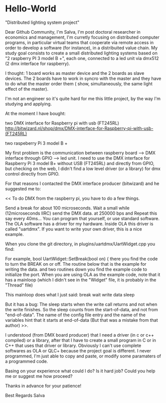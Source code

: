 # Hello-World
"Distributed lighting system project"

Dear Github Community,
I'm Salva, I'm post doctoral researcher in economics and management, I'm curretly focusing on distributed computer programs, in particular virtual teams that cooperate via remote access in order to develop a software (for instance), in a distribuited value chain. My study goal consists to create a small distributed lighting systems based on "2 raspberry PI 3 model B +", each one, connected to a led unit via dmx512 (2 dmx interface for raspberry).

I thought: 1 board works as master device and the 2 boards as slave devices. The 2 boards have to work in syncro with the master and they have to do what the master order them ( show, simultaneously, the same light effect of the master).

I'm not an engineer so it's quite hard for me this little project, by the way I'm studying and applying.

At the moment I have bought:

two DMX interface for Raspberry pi with usb (FT245RL)
http://bitwizard.nl/shop/dmx/DMX-interface-for-Raspberry-pi-with-usb-(FT245RL)

two raspeberry Pi 3 model B +

My first problem is the communication between raspberry board --> DMX interface through GPIO --> led unit. I need to use the DMX interface for Raspberry Pi 3 model B+ without USB (FT245RL) and directly from GPIO, but checking on the web, I didn't find a low level driver (or a library) for dmx control directly from GPIO.

For that reasons I contacted the DMX interface producer (bitwizard) and he suggested me to:

<< To do DMX from the raspberry pi, you have to do a few things.

Send a break for about 100 microseconds.
Wait a small while (12microseconds IIRC)
send the DMX data. at 250000 bps and Repeat this say every 40ms...
You can program that yourself, or use standard software.
The OLA software has a driver for my hardware. Inside OLA this driver is called "uartdmx".
If you want to write your own driver, this is a nice example.

When you clone the git directory, in plugins/uartdmx/UartWidget.cpp
you find:

For example,
bool UartWidget::SetBreak(bool on) {
there you find the code to turn the BREAK on or off.
The routine below that is the example for writing the data.
and two routines down you find the example code to initialize the
port. When you are using OLA as the example code, note that it has a
mainloop (which I didn't see in the "Widget" file, it is probably in
the "Thread" file)

This mainloop does what I just said:
break
wait
write data
sleep

But it has a bug: The sleep starts when the write call returns and not
when the write finishes. So the sleep counts from the start-of-data, and
not from "end-of-data". The name of the config file entry and the name
of the variables hint that it starts at end-of-data (But that was a mistake
from that author) >>.

I understood (from DMX board producer) that I need a driver (in c or c++ compiled) or a library, after that I have to create a small program in C or in C++ that uses that driver or library. Obviously I can't use complete softwares as OLA or QLC+ because the project goal is different. I never programmed, I'm just able to copy and paste, or modify some paramaters of a programmed code.

Basing on your experience what could I do? Is it hard job? Could you help me or suggest me how proceed?

Thanks in advance for your patience!

Best Regards
Salva
